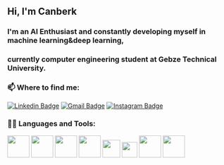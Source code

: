 ## Hi, I'm Canberk 

### I'm an AI Enthusiast and constantly developing myself in machine learning&deep learning,
### currently computer engineering student at Gebze Technical University.

### 📫 Where to find me: 

[![Linkedin Badge](https://img.shields.io/badge/-canberkarc-blue?style=flat-square&logo=Linkedin&logoColor=white&link=https://www.linkedin.com/in/canberkarc/)](https://www.linkedin.com/in/canberkarc/) 
[![Gmail Badge](https://img.shields.io/badge/-canberkaricii@gmail.com-c14438?style=flat-square&logo=Gmail&logoColor=white&link=mailto:canberkaricii@gmail.com)](mailto:canberkaricii@gmail.com)
[![Instagram Badge](https://img.shields.io/badge/-cnberkarc-purple?style=flat-square&logo=instagram&logoColor=white&link=https://instagram.com/cnberkarc/)](https://instagram.com/cnberkarc)


### 👨‍💻 Languages and Tools:
<code><a href="https://www.python.org/" target="_blank"><img height="50" src="https://www.vectorlogo.zone/logos/python/python-icon.svg"></a></code>
<code><a target="_blank"><img height="50" src="https://img.icons8.com/nolan/64/sql.png"></a></code>
<code><a target="_blank"><img height="50" src="https://seeklogo.com/images/C/c-logo-672525892C-seeklogo.com.png"></a></code>
<code><a target="_blank"><img height="50" src="https://seeklogo.com/images/C/c-logo-1B1817C041-seeklogo.com.png"></a></code>
<code><a target="_blank"><img height="40" src="https://upload.wikimedia.org/wikipedia/commons/e/e0/Git-logo.svg"></a></code>
<code><a target="_blank"><img height="35" src="https://seeklogo.com/images/L/linux-logo-3793382FC8-seeklogo.com.png"></a></code>
<code><a target="_blank"><img height="50" src="https://img1.pnghut.com/17/0/17/e4zuAKeStT/logo-java-development-kit-symbol-text.jpg"></a></code>
<code><a target="_blank"><img height="50" src="https://upload.wikimedia.org/wikipedia/commons/thumb/1/1f/Julia_Programming_Language_Logo.svg/1024px-Julia_Programming_Language_Logo.svg.png"></a></code>
